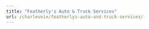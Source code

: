 ```yaml
---
title: "Featherly's Auto & Truck Services"
url: /charlevoix/featherlys-auto-and-truck-services/
---
```

